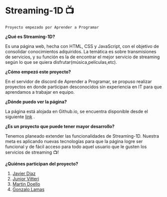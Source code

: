 # Streaming-1D 📺

`Proyecto empezado por Aprender a Programar`

**¿Qué es Streaming-1D?**

Es una página web, hecha con HTML, CSS y JavaScript, con el objetivo de consolidar conocimientos adquiridos. La temática es sobre transmisiones de servicios, y su función es la de encontrar el mejor servicio de streaming según lo que se quiera disfrutar(música,películas,etc).

**¿Cómo empezó este proyecto?**

En el servidor de discord de Aprender a Programar, se propuso realizar proyectos en donde participan desconocidos sin experiencia en IT para que aprendamos a trabajar en equipo.

**¿Dónde puedo ver la página?**

La página está alojada en Github.io, se encuentra disponible desde el siguiente [link](https://aromd.github.io/streaming-1D-develop/ "link")
.

**¿Es un proyecto que puede tener mayor desarrollo?**

Tenemos planeado extender las funcionalidades de Streaming-1D. Nuestra meta es aplicando nuevas tecnologías para que la página logre ser funcional y de fácil acceso para todo aquel usuario que le gusten los servicios de streaming 📺!

**¿Quiénes participan del proyecto?**

1. [Javier Diaz](http://https://github.com/Aromd "Javier Diaz")
2. [Junior Vitteri](http://https://github.com/Juni-p "Junior Vitteri") 
3. [Martin Doello](http://https://github.com/Argnto "Martin Doello") 
4. [Gonzalo Lamas](http://https://github.com/gonzalolamas "Gonzalo Lamas")
